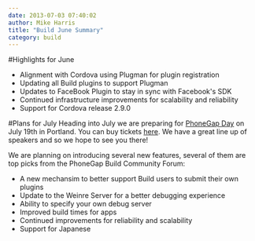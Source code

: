```yaml
---
date: 2013-07-03 07:40:02
author: Mike Harris
title: "Build June Summary"
category: build
---
```


#Highlights for June
+ Alignment with Cordova using Plugman for plugin registration
+ Updating all Build plugins to support Plugman
+ Updates to FaceBook Plugin to stay in sync with Facebook's SDK
+ Continued infrastructure improvements for scalability and reliability
+ Support for Cordova release 2.9.0


#Plans for July
Heading into July we are preparing for [PhoneGap Day](http://pgday.phonegap.com/us2013/) on July 19th in Portland. You can buy tickets [here](http://pgday13.eventbrite.com/). We have a great line up of speakers and so we hope to see you there!

We are planning on introducing several new features, several of them are top picks from the PhoneGap Build Community Forum:
+ A new mechansim to better support Build users to submit their own plugins
+ Update to the Weinre Server for a better debugging experience
+ Ability to specify your own debug server
+ Improved build times for apps
+ Continued improvements for reliability and scalability
+ Support for Japanese
